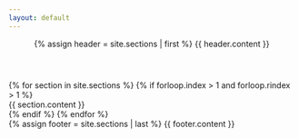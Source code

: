 ```yaml
---
layout: default
---
```


<header>
  <section>
    {% assign header = site.sections | first %}
    {{ header.content }}
  </section>
</header>

<main>
  {% for section in site.sections %}
    {% if forloop.index > 1 and forloop.rindex > 1 %}
      <section>
        {{ section.content }}
      </section>
    {% endif %}
  {% endfor %}
</main>

<footer>
  <section>
    {% assign footer = site.sections | last %}
    {{ footer.content }}
  </section>
</footer>
